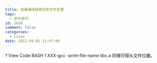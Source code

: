 ```yaml
---
title: 查看编译链用的库文件位置
tags:
  - 命令技巧
id: 1858
comment: false
categories:
  - Linux
date: 2012-09-05 11:07:00
---
```


?
View Code
BASH
1
XXX-gcc
-print-file-name
libc.a
同理可得头文件位置。